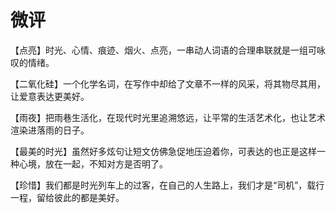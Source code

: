 # 微评

【点亮】时光、心情、痕迹、烟火、点亮，一串动人词语的合理串联就是一组可咏叹的情绪。 

【二氧化硅】一个化学名词，在写作中却给了文章不一样的风采，将其物尽其用，让爱意表达更美好。 

【雨夜】把雨巷生活化，在现代时光里追溯悠远，让平常的生活艺术化，也让艺术渲染进落雨的日子。 

【最美的时光】虽然好多炫句让短文仿佛急促地压迫着你，可表达的也正是这样一种心境，放在一起，不知对方是否明了。 

【珍惜】我们都是时光列车上的过客，在自己的人生路上，我们才是“司机”，载行一程，留给彼此的都是美好。